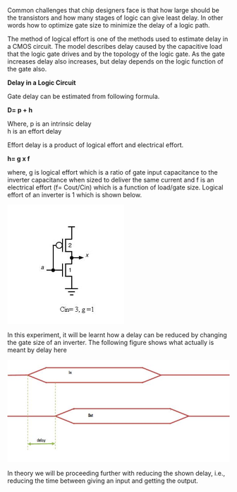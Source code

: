 Common challenges that chip designers face is that how large should be the transistors and how many stages of logic can give least delay. In other words how to optimize gate size to minimize the delay of a logic path.  

The method of logical effort is one of the methods used to estimate delay in a CMOS circuit. The model describes delay caused by the capacitive load that the logic gate drives and by the topology of the logic gate. As the gate increases delay also increases, but delay depends on the logic function of the gate also.  

**Delay in a Logic Circuit**

Gate delay can be estimated from following formula.  

**D= p + h**

Where, p is an intrinsic delay  
h is an effort delay  

Effort delay is a product of logical effort and electrical effort.  

**h= g x f**

where, g is logical effort which is a ratio of gate input capacitance to the inverter capacitance when sized to deliver the same current and f is an electrical effort (f= Cout/Cin) which is a function of load/gate size. Logical effort of an inverter is 1 which is shown below.  

<img src="images/gateIntro1.jpg">  

In this experiment, it will be learnt how a delay can be reduced by changing the gate size of an inverter. The following figure shows what actually is meant by delay here  

<img src="images/dintro.jpg">  

In theory we will be proceeding further with reducing the shown delay, i.e., reducing the time between giving an input and getting the output.    
 

